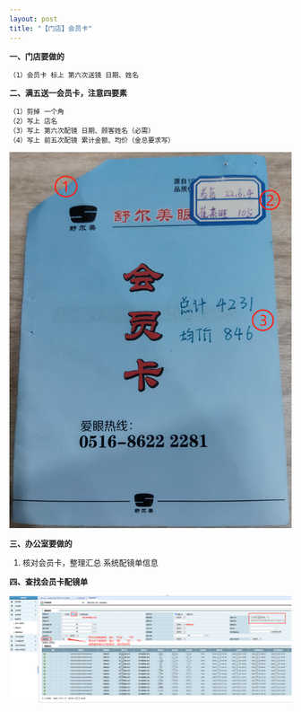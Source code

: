 ```yaml
---
layout: post
title: "【门店】会员卡"
---
```


**一、门店要做的**  
```
（1）会员卡 标上 第六次送镜 日期、姓名
```


**二、满五送一会员卡，注意四要素**

```
（1）剪掉 一个角
（2）写上 店名
（3）写上 第六次配镜 日期、顾客姓名（必需）
（4）写上 前五次配镜 累计金额、均价（金总要求写）
```



![man5song1](/images/man5song1tag.png)


**三、办公室要做的**
1. 核对会员卡，整理汇总 系统配镜单信息


**四、查找会员卡配镜单**

![order_for_card](/images/order_for_card.png)
